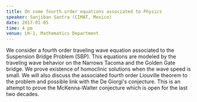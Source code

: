 ```yaml
---
title: On some fourth order equations associated to Physics
speaker: Sanjiban Santra (CIMAT, Mexico)
date: 2017-01-05
time: 4 pm
venue: LH-1, Mathematics Department
---
```


We consider a fourth order traveling wave equation associated to
the Suspension Bridge Problem (SBP). This equations are modeled by the
traveling wave behavior on the Narrows Tacoma and the Golden Gate bridge.
We prove existence of homoclinic solutions when the wave speed is small.
We will also discuss the associated  fourth order Liouville theorem to the
problem and possible link with the De Giorgi's conjecture.  This is an
attempt to prove the McKenna-Walter conjecture which is open for the last
two decades.
